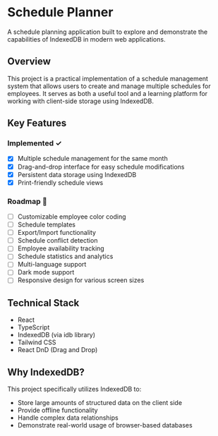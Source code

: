 # Schedule Planner

A schedule planning application built to explore and demonstrate the capabilities of IndexedDB in modern web applications.

## Overview

This project is a practical implementation of a schedule management system that allows users to create and manage multiple schedules for employees. It serves as both a useful tool and a learning platform for working with client-side storage using IndexedDB.

## Key Features

### Implemented ✓

- [x] Multiple schedule management for the same month
- [x] Drag-and-drop interface for easy schedule modifications
- [x] Persistent data storage using IndexedDB
- [x] Print-friendly schedule views

### Roadmap 🚀

- [ ] Customizable employee color coding
- [ ] Schedule templates
- [ ] Export/Import functionality
- [ ] Schedule conflict detection
- [ ] Employee availability tracking
- [ ] Schedule statistics and analytics
- [ ] Multi-language support
- [ ] Dark mode support
- [ ] Responsive design for various screen sizes

## Technical Stack

- React
- TypeScript
- IndexedDB (via idb library)
- Tailwind CSS
- React DnD (Drag and Drop)

## Why IndexedDB?

This project specifically utilizes IndexedDB to:

- Store large amounts of structured data on the client side
- Provide offline functionality
- Handle complex data relationships
- Demonstrate real-world usage of browser-based databases
